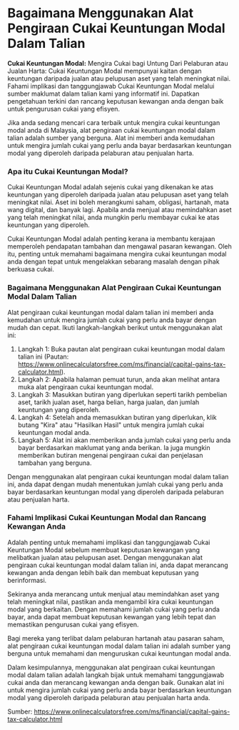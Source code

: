 Bagaimana Menggunakan Alat Pengiraan Cukai Keuntungan Modal Dalam Talian
========================================================================

**Cukai Keuntungan Modal:** Mengira Cukai bagi Untung Dari Pelaburan atau Jualan Harta: Cukai Keuntungan Modal mempunyai kaitan dengan keuntungan daripada jualan atau pelupusan aset yang telah meningkat nilai. Fahami implikasi dan tanggungjawab Cukai Keuntungan Modal melalui sumber maklumat dalam talian kami yang informatif ini. Dapatkan pengetahuan terkini dan rancang keputusan kewangan anda dengan baik untuk pengurusan cukai yang efisyen.

Jika anda sedang mencari cara terbaik untuk mengira cukai keuntungan modal anda di Malaysia, alat pengiraan cukai keuntungan modal dalam talian adalah sumber yang berguna. Alat ini memberi anda kemudahan untuk mengira jumlah cukai yang perlu anda bayar berdasarkan keuntungan modal yang diperoleh daripada pelaburan atau penjualan harta.

### Apa itu Cukai Keuntungan Modal?

Cukai Keuntungan Modal adalah sejenis cukai yang dikenakan ke atas keuntungan yang diperoleh daripada jualan atau pelupusan aset yang telah meningkat nilai. Aset ini boleh merangkumi saham, obligasi, hartanah, mata wang digital, dan banyak lagi. Apabila anda menjual atau memindahkan aset yang telah meningkat nilai, anda mungkin perlu membayar cukai ke atas keuntungan yang diperoleh.

Cukai Keuntungan Modal adalah penting kerana ia membantu kerajaan memperoleh pendapatan tambahan dan mengawal pasaran kewangan. Oleh itu, penting untuk memahami bagaimana mengira cukai keuntungan modal anda dengan tepat untuk mengelakkan sebarang masalah dengan pihak berkuasa cukai.

### Bagaimana Menggunakan Alat Pengiraan Cukai Keuntungan Modal Dalam Talian

Alat pengiraan cukai keuntungan modal dalam talian ini memberi anda kemudahan untuk mengira jumlah cukai yang perlu anda bayar dengan mudah dan cepat. Ikuti langkah-langkah berikut untuk menggunakan alat ini:

1. Langkah 1: Buka pautan alat pengiraan cukai keuntungan modal dalam talian ini (Pautan: <https://www.onlinecalculatorsfree.com/ms/financial/capital-gains-tax-calculator.html>).
2. Langkah 2: Apabila halaman pemuat turun, anda akan melihat antara muka alat pengiraan cukai keuntungan modal.
3. Langkah 3: Masukkan butiran yang diperlukan seperti tarikh pembelian aset, tarikh jualan aset, harga belian, harga jualan, dan jumlah keuntungan yang diperoleh.
4. Langkah 4: Setelah anda memasukkan butiran yang diperlukan, klik butang "Kira" atau "Hasilkan Hasil" untuk mengira jumlah cukai keuntungan modal anda.
5. Langkah 5: Alat ini akan memberikan anda jumlah cukai yang perlu anda bayar berdasarkan maklumat yang anda berikan. Ia juga mungkin memberikan butiran mengenai pengiraan cukai dan penjelasan tambahan yang berguna.

Dengan menggunakan alat pengiraan cukai keuntungan modal dalam talian ini, anda dapat dengan mudah menentukan jumlah cukai yang perlu anda bayar berdasarkan keuntungan modal yang diperoleh daripada pelaburan atau penjualan harta.

### Fahami Implikasi Cukai Keuntungan Modal dan Rancang Kewangan Anda

Adalah penting untuk memahami implikasi dan tanggungjawab Cukai Keuntungan Modal sebelum membuat keputusan kewangan yang melibatkan jualan atau pelupusan aset. Dengan menggunakan alat pengiraan cukai keuntungan modal dalam talian ini, anda dapat merancang kewangan anda dengan lebih baik dan membuat keputusan yang berinformasi.

Sekiranya anda merancang untuk menjual atau memindahkan aset yang telah meningkat nilai, pastikan anda mengambil kira cukai keuntungan modal yang berkaitan. Dengan memahami jumlah cukai yang perlu anda bayar, anda dapat membuat keputusan kewangan yang lebih tepat dan memastikan pengurusan cukai yang efisyen.

Bagi mereka yang terlibat dalam pelaburan hartanah atau pasaran saham, alat pengiraan cukai keuntungan modal dalam talian ini adalah sumber yang berguna untuk memahami dan menguruskan cukai keuntungan modal anda.

Dalam kesimpulannya, menggunakan alat pengiraan cukai keuntungan modal dalam talian adalah langkah bijak untuk memahami tanggungjawab cukai anda dan merancang kewangan anda dengan baik. Gunakan alat ini untuk mengira jumlah cukai yang perlu anda bayar berdasarkan keuntungan modal yang diperoleh daripada pelaburan atau penjualan harta anda.

Sumber: <https://www.onlinecalculatorsfree.com/ms/financial/capital-gains-tax-calculator.html>